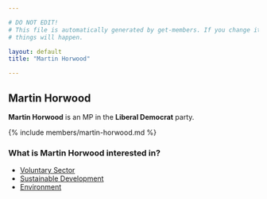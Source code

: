 ```yaml
---

# DO NOT EDIT!
# This file is automatically generated by get-members. If you change it, bad
# things will happen.

layout: default
title: "Martin Horwood"

---
```


## Martin Horwood

**Martin Horwood** is an MP in the **Liberal Democrat** party.

{% include members/martin-horwood.md %}

### What is Martin Horwood interested in?


* [Voluntary Sector](/interests/voluntary-sector.html)
* [Sustainable Development](/interests/sustainable-development.html)
* [Environment](/interests/environment.html)
